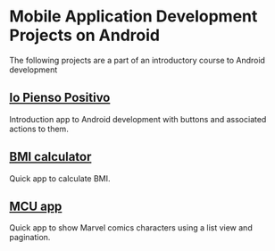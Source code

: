 # Mobile Application Development Projects on Android
The following projects are a part of an introductory course to Android development

## [Io Pienso Positivo](../../tree/IoPiensoPositivo)
Introduction app to Android development with buttons and associated actions to them.

## [BMI calculator](../../tree/imc)
Quick app to calculate BMI.

## [MCU app](../../tree/MCU)
Quick app to show Marvel comics characters using a list view and pagination.
